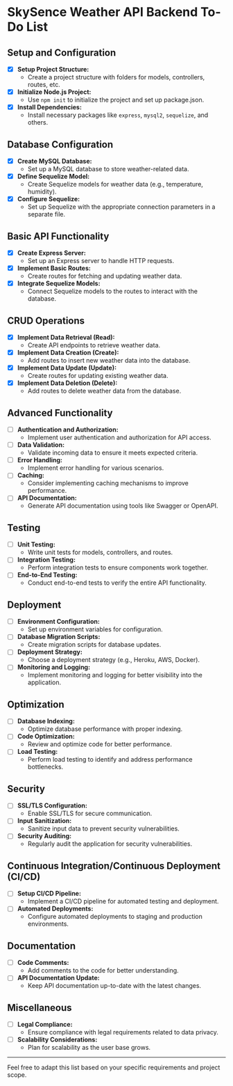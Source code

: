 # SkySence Weather API Backend To-Do List

## Setup and Configuration
- [x] **Setup Project Structure:**
  - Create a project structure with folders for models, controllers, routes, etc.
- [x] **Initialize Node.js Project:**
  - Use `npm init` to initialize the project and set up package.json.
- [x] **Install Dependencies:**
  - Install necessary packages like `express`, `mysql2`, `sequelize`, and others.

## Database Configuration
- [x] **Create MySQL Database:**
  - Set up a MySQL database to store weather-related data.
- [x] **Define Sequelize Model:**
  - Create Sequelize models for weather data (e.g., temperature, humidity).
- [x] **Configure Sequelize:**
  - Set up Sequelize with the appropriate connection parameters in a separate file.

## Basic API Functionality
- [x] **Create Express Server:**
  - Set up an Express server to handle HTTP requests.
- [x] **Implement Basic Routes:**
  - Create routes for fetching and updating weather data.
- [x] **Integrate Sequelize Models:**
  - Connect Sequelize models to the routes to interact with the database.

## CRUD Operations
- [x] **Implement Data Retrieval (Read):**
  - Create API endpoints to retrieve weather data.
- [x] **Implement Data Creation (Create):**
  - Add routes to insert new weather data into the database.
- [x] **Implement Data Update (Update):**
  - Create routes for updating existing weather data.
- [x] **Implement Data Deletion (Delete):**
  - Add routes to delete weather data from the database.

## Advanced Functionality
- [ ] **Authentication and Authorization:**
  - Implement user authentication and authorization for API access.
- [ ] **Data Validation:**
  - Validate incoming data to ensure it meets expected criteria.
- [ ] **Error Handling:**
  - Implement error handling for various scenarios.
- [ ] **Caching:**
  - Consider implementing caching mechanisms to improve performance.
- [ ] **API Documentation:**
  - Generate API documentation using tools like Swagger or OpenAPI.

## Testing
- [ ] **Unit Testing:**
  - Write unit tests for models, controllers, and routes.
- [ ] **Integration Testing:**
  - Perform integration tests to ensure components work together.
- [ ] **End-to-End Testing:**
  - Conduct end-to-end tests to verify the entire API functionality.

## Deployment
- [ ] **Environment Configuration:**
  - Set up environment variables for configuration.
- [ ] **Database Migration Scripts:**
  - Create migration scripts for database updates.
- [ ] **Deployment Strategy:**
  - Choose a deployment strategy (e.g., Heroku, AWS, Docker).
- [ ] **Monitoring and Logging:**
  - Implement monitoring and logging for better visibility into the application.

## Optimization
- [ ] **Database Indexing:**
  - Optimize database performance with proper indexing.
- [ ] **Code Optimization:**
  - Review and optimize code for better performance.
- [ ] **Load Testing:**
  - Perform load testing to identify and address performance bottlenecks.

## Security
- [ ] **SSL/TLS Configuration:**
  - Enable SSL/TLS for secure communication.
- [ ] **Input Sanitization:**
  - Sanitize input data to prevent security vulnerabilities.
- [ ] **Security Auditing:**
  - Regularly audit the application for security vulnerabilities.

## Continuous Integration/Continuous Deployment (CI/CD)
- [ ] **Setup CI/CD Pipeline:**
  - Implement a CI/CD pipeline for automated testing and deployment.
- [ ] **Automated Deployments:**
  - Configure automated deployments to staging and production environments.

## Documentation
- [ ] **Code Comments:**
  - Add comments to the code for better understanding.
- [ ] **API Documentation Update:**
  - Keep API documentation up-to-date with the latest changes.

## Miscellaneous
- [ ] **Legal Compliance:**
  - Ensure compliance with legal requirements related to data privacy.
- [ ] **Scalability Considerations:**
  - Plan for scalability as the user base grows.

---

Feel free to adapt this list based on your specific requirements and project scope.
